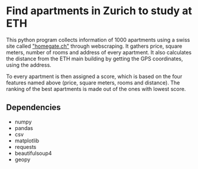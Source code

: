 # Find apartments in Zurich to study at ETH
This python program collects information of 1000 apartments using a swiss site called ["homegate.ch"](homegate.ch/) through webscraping. It gathers price, square meters, number of rooms and address of every apartment. It also calculates the distance from the ETH main building by getting the GPS coordinates, using the address.

To every apartment is then assigned a score, which is based on the four features named above (price, square meters, rooms and distance). The ranking of the best apartments is made out of the ones with lowest score.

## Dependencies
- numpy
- pandas
- csv
- matplotlib
- requests
- beautifulsoup4
- geopy
